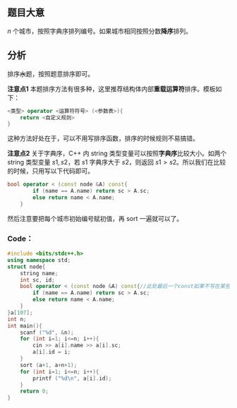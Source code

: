 ## 题目大意

$n$ 个城市，按照字典序排列编号。如果城市相同按照分数**降序**排列。

## 分析
排序~~水~~题，按照题意排序即可。

**注意点1** 本题排序方法有很多种，这里推荐结构体内部**重载运算符**排序。模板如下：

```cpp
<类型> operator <运算符符号> (<参数表>){
	return <自定义规则>
}
```
这种方法好处在于，可以不用写排序函数，排序的时候规则不易搞错。

**注意点2** 关于字典序，C++ 内 string 类型变量可以按照**字典序**比较大小。如两个 string 类型变量 $s1,s2$，若 $s1$ 字典序大于 $s2$，则返回 $s1 > s2$。所以我们在比较的时候，只用写以下代码即可。

```cpp
bool operator < (const node &A) const{
		if (name == A.name) return sc > A.sc;
		else return name < A.name;
	}
```
然后注意要把每个城市初始编号赋初值，再 sort 一遍就可以了。

### Code：
```cpp
#include <bits/stdc++.h>
using namespace std;
struct node{
	string name;
	int sc, id;
	bool operator < (const node &A) const{//此处最后一个const如果不写在某些oj上可能会报错
		if (name == A.name) return sc > A.sc;
		else return name < A.name;
	}
}a[107];
int n;
int main(){
	scanf ("%d", &n);
	for (int i=1; i<=n; i++){
		cin >> a[i].name >> a[i].sc;
		a[i].id = i;
	}
	sort (a+1, a+n+1);
	for (int i=1; i<=n; i++){
		printf ("%d\n", a[i].id);
	}
	return 0;
}
```